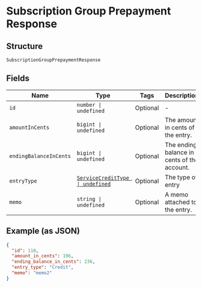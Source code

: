 
# Subscription Group Prepayment Response

## Structure

`SubscriptionGroupPrepaymentResponse`

## Fields

| Name | Type | Tags | Description |
|  --- | --- | --- | --- |
| `id` | `number \| undefined` | Optional | - |
| `amountInCents` | `bigint \| undefined` | Optional | The amount in cents of the entry. |
| `endingBalanceInCents` | `bigint \| undefined` | Optional | The ending balance in cents of the account. |
| `entryType` | [`ServiceCreditType \| undefined`](../../doc/models/service-credit-type.md) | Optional | The type of entry |
| `memo` | `string \| undefined` | Optional | A memo attached to the entry. |

## Example (as JSON)

```json
{
  "id": 110,
  "amount_in_cents": 196,
  "ending_balance_in_cents": 236,
  "entry_type": "Credit",
  "memo": "memo2"
}
```


